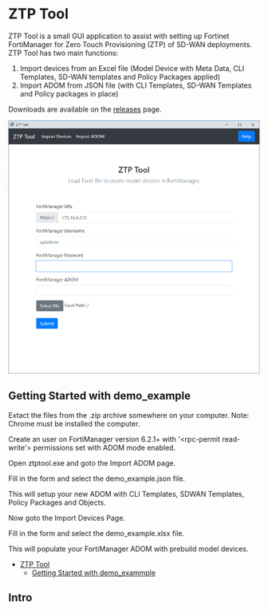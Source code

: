 # ZTP Tool

ZTP Tool is a small GUI application to assist with setting up Fortinet FortiManager for Zero Touch Provisioning (ZTP) of SD-WAN deployments. ZTP Tool has two main functions:

1) Import devices from an Excel file (Model Device with Meta Data, CLI Templates, SD-WAN templates and Policy Packages applied)
2) Import ADOM from JSON file (with CLI Templates, SD-WAN Templates and Policy packages in place)

Downloads are available on the [releases](https://github.com/tmorris-ftnt/ztptool/releases) page.

<p align="center"><img src="example/screenshot.png" ></p>

## Getting Started with demo_example
Extact the files from the .zip archive somewhere on your computer.
Note: Chrome must be installed the computer.

Create an user on FortiManager version 6.2.1+ with '<rpc-permit read-write'> permissions set with ADOM mode enabled. 

Open ztptool.exe and goto the Import ADOM page.

Fill in the form and select the demo_example.json file.

This will setup your new ADOM with CLI Templates, SDWAN Templates, Policy Packages and Objects. 

Now goto the Import Devices Page. 

Fill in the form and select the demo_example.xlsx file. 

This will populate your FortiManager ADOM with prebuild model devices. 




<!-- TOC -->

- [ZTP Tool](#ztp-tool)
  - [Getting Started with demo_exammple](#getting-started-with-demo_exammple)

<!-- /TOC -->

## Intro


